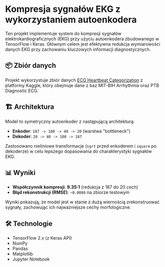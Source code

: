 # Kompresja sygnałów EKG z wykorzystaniem autoenkodera

Ten projekt implementuje system do kompresji sygnałów elektrokardiograficznych (EKG) przy użyciu autoenkodera zbudowanego w TensorFlow i Keras. Głównym celem jest efektywna redukcja wymiarowości danych EKG przy zachowaniu kluczowych informacji diagnostycznych.

## 📦 Zbiór danych

Projekt wykorzystuje zbiór danych [ECG Heartbeat Categorization](https://www.kaggle.com/datasets/shayanfazeli/heartbeat) z platformy Kaggle, który obejmuje dane z baz MIT-BIH Arrhythmia oraz PTB Diagnostic ECG.

## 🏗️ Architektura

Model to symetryczny autoenkoder z następującą architekturą:

- **Enkoder**: `187 -> 100 -> 40 -> 20` (warstwa "bottleneck")
- **Dekoder**: `20 -> 40 -> 100 -> 187`

Zastosowano nieliniowe transformacje (`sqrt` przed enkoderem i `square` po dekoderze) w celu lepszego dopasowania do charakterystyki sygnałów EKG.

## 📊 Wyniki

- **Współczynnik kompresji**: **9.35:1** (redukcja z 187 do 20 cech)
- **Błąd rekonstrukcji (RMSE)**: `~0.0086` na zbiorze testowym

Wyniki pokazują, że model jest w stanie z dużą wiernością zrekonstruować sygnały, zachowując ich najważniejsze cechy morfologiczne.

## 🛠️ Technologie

- TensorFlow 2.x (z Keras API)
- NumPy
- Pandas
- Matplotlib
- Jupyter Notebook
